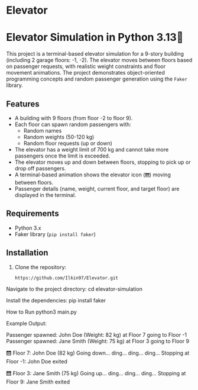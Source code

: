 # Elevator

# Elevator Simulation in Python 3.13🚀

This project is a terminal-based elevator simulation for a 9-story building (including 2 garage floors: -1, -2). The elevator moves between floors based on passenger requests, with realistic weight constraints and floor movement animations. The project demonstrates object-oriented programming concepts and random passenger generation using the `Faker` library.

## Features
- A building with 9 floors (from floor -2 to floor 9).
- Each floor can spawn random passengers with:
  - Random names
  - Random weights (50-120 kg)
  - Random floor requests (up or down)
- The elevator has a weight limit of 700 kg and cannot take more passengers once the limit is exceeded.
- The elevator moves up and down between floors, stopping to pick up or drop off passengers.
- A terminal-based animation shows the elevator icon (`🛗`) moving between floors.
- Passenger details (name, weight, current floor, and target floor) are displayed in the terminal.
  
## Requirements
- Python 3.x
- Faker library (`pip install faker`)

## Installation

1. Clone the repository:
   ```bash
   https://github.com/Ilkin97/Elevator.git

Navigate to the project directory:
cd elevator-simulation

Install the dependencies:
pip install faker

How to Run
python3 main.py



Example Output:

Passenger spawned: John Doe (Weight: 82 kg) at Floor 7 going to Floor -1
Passenger spawned: Jane Smith (Weight: 75 kg) at Floor 3 going to Floor 9

🛗 Floor 7: John Doe (82 kg)
Going down... ding... ding... ding...
Stopping at Floor -1: John Doe exited

🛗 Floor 3: Jane Smith (75 kg)
Going up... ding... ding... ding...
Stopping at Floor 9: Jane Smith exited

